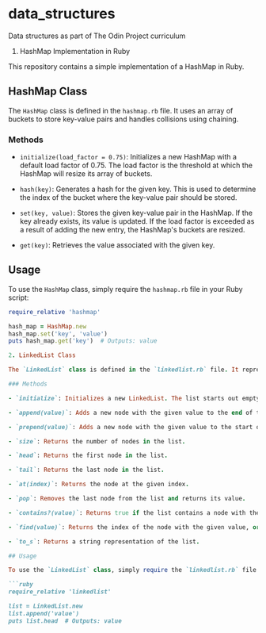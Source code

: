 # data_structures

Data structures as part of The Odin Project curriculum

1. HashMap Implementation in Ruby

This repository contains a simple implementation of a HashMap in Ruby.

## HashMap Class

The `HashMap` class is defined in the `hashmap.rb` file. It uses an array of buckets to store key-value pairs and handles collisions using chaining.

### Methods

- `initialize(load_factor = 0.75)`: Initializes a new HashMap with a default load factor of 0.75. The load factor is the threshold at which the HashMap will resize its array of buckets.

- `hash(key)`: Generates a hash for the given key. This is used to determine the index of the bucket where the key-value pair should be stored.

- `set(key, value)`: Stores the given key-value pair in the HashMap. If the key already exists, its value is updated. If the load factor is exceeded as a result of adding the new entry, the HashMap's buckets are resized.

- `get(key)`: Retrieves the value associated with the given key.

## Usage

To use the `HashMap` class, simply require the `hashmap.rb` file in your Ruby script:

````ruby
require_relative 'hashmap'

hash_map = HashMap.new
hash_map.set('key', 'value')
puts hash_map.get('key')  # Outputs: value

2. LinkedList Class

The `LinkedList` class is defined in the `linkedlist.rb` file. It represents a singly linked list.

### Methods

- `initialize`: Initializes a new LinkedList. The list starts out empty.

- `append(value)`: Adds a new node with the given value to the end of the list.

- `prepend(value)`: Adds a new node with the given value to the start of the list.

- `size`: Returns the number of nodes in the list.

- `head`: Returns the first node in the list.

- `tail`: Returns the last node in the list.

- `at(index)`: Returns the node at the given index.

- `pop`: Removes the last node from the list and returns its value.

- `contains?(value)`: Returns true if the list contains a node with the given value, false otherwise.

- `find(value)`: Returns the index of the node with the given value, or nil if not found.

- `to_s`: Returns a string representation of the list.

## Usage

To use the `LinkedList` class, simply require the `linkedlist.rb` file in your Ruby script:

```ruby
require_relative 'linkedlist'

list = LinkedList.new
list.append('value')
puts list.head  # Outputs: value

````
